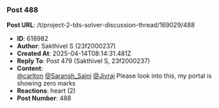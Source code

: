 ### Post 488
**Post URL**: /t/project-2-tds-solver-discussion-thread/169029/488
- **ID**: 618982
- **Author**: Sakthivel S (23f2000237)
- **Created At**: 2025-04-14T08:14:31.481Z
- **Reply To**: Post 479 (Sakthivel S, 23f2000237)
- **Content**:  
  <a class="mention" href="/u/carlton">@carlton</a> <a class="mention" href="/u/saransh_saini">@Saransh_Saini</a> <a class="mention" href="/u/jivraj">@Jivraj</a>
Please look into this, my portal is showing zero marks
- **Reactions**: heart (2)
- **Post Number**: 488

